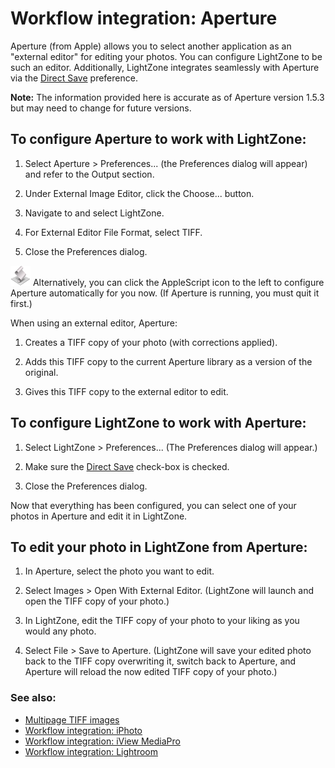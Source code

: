 Workflow integration: Aperture
==============================

Aperture (from Apple) allows you to select another application as an
"external editor" for editing your photos. You can configure LightZone
to be such an editor. Additionally, LightZone integrates seamlessly with
Aperture via the [Direct Save](Preferences.html#Preferences-Direct_Save)
preference.

**Note:** The information provided here is accurate as of Aperture
version 1.5.3 but may need to change for future versions.

To configure Aperture to work with LightZone:
---------------------------------------------

1.  Select Aperture \> Preferences... (the Preferences dialog will
    appear) and refer to the Output section.

2.  Under External Image Editor, click the Choose... button.

3.  Navigate to and select LightZone.

4.  For External Editor File Format, select TIFF.

5.  Close the Preferences dialog.

[![image](images/AppleScriptAppIcon.png)](help:runscript='LightZone_Help/scripts/Set_Aperture_Prefs.scpt')
Alternatively, you can click the AppleScript icon to the left to
configure Aperture automatically for you now. (If Aperture is running,
you must quit it first.)

 When using an external editor, Aperture:

1.  Creates a TIFF copy of your photo (with corrections applied).

2.  Adds this TIFF copy to the current Aperture library as a version of
    the original.

3.  Gives this TIFF copy to the external editor to edit.

To configure LightZone to work with Aperture:
---------------------------------------------

1.  Select LightZone \> Preferences... (The Preferences dialog will
    appear.)

2.  Make sure the [Direct
    Save](Preferences.html#Preferences-Direct_Save) check-box is
    checked.

3.  Close the Preferences dialog.

Now that everything has been configured, you can select one of your
photos in Aperture and edit it in LightZone.

To edit your photo in LightZone from Aperture:
----------------------------------------------

1.  In Aperture, select the photo you want to edit.

2.  Select Images \> Open With External Editor. (LightZone will launch
    and open the TIFF copy of your photo.)

3.  In LightZone, edit the TIFF copy of your photo to your liking as you
    would any photo.

4.  Select File \> Save to Aperture. (LightZone will save your edited
    photo back to the TIFF copy overwriting it, switch back to Aperture,
    and Aperture will reload the now edited TIFF copy of your photo.)

### See also:

-   [Multipage TIFF images](Multipage_TIFF.html)
-   [Workflow integration: iPhoto](Integration-iPhoto.html)
-   [Workflow integration: iView
    MediaPro](Integration-iView_MediaPro.html)
-   [Workflow integration: Lightroom](Integration-Lightroom.html)

